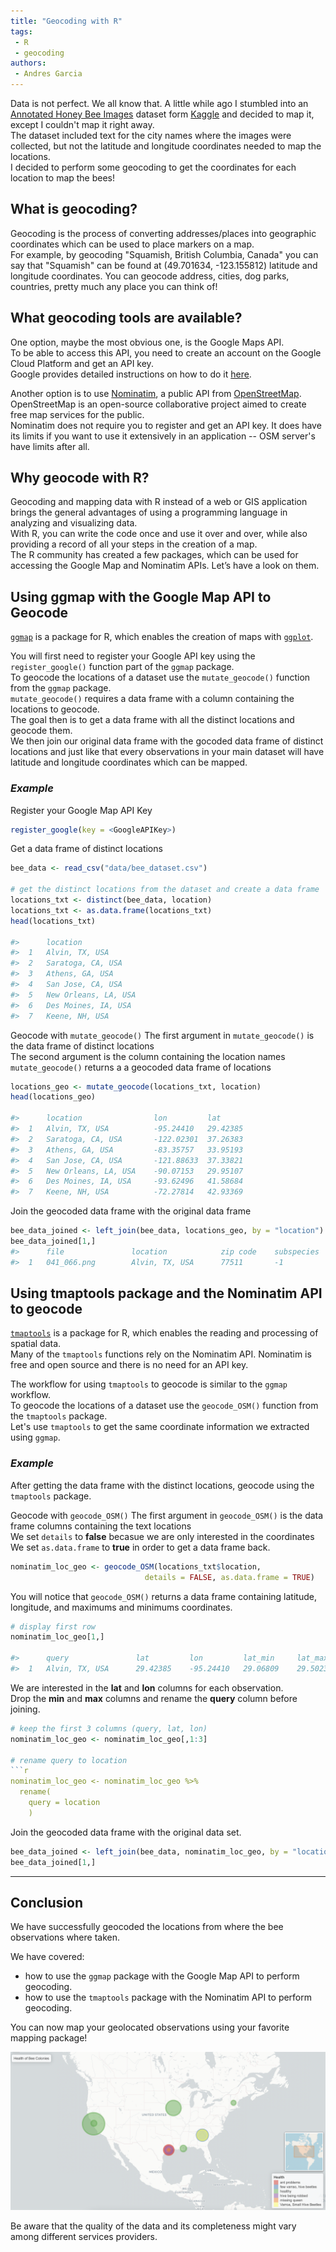 ```yaml
---
title: "Geocoding with R"
tags:
 - R
 - geocoding
authors: 
 - Andres Garcia
---
```


Data is not perfect. We all know that. A little while ago I stumbled into an [Annotated Honey Bee Images](https://www.kaggle.com/jenny18/honey-bee-annotated-images) dataset form [Kaggle](https://www.kaggle.com) and decided to map it, except I couldn't map it right away.  
The dataset included text for the city names where the images were collected, but not the latitude and longitude coordinates needed to map the locations.  
I decided to perform some geocoding to get the coordinates for each location to map the bees!

## What is geocoding?

Geocoding is the process of converting addresses/places into geographic coordinates which can be used to place markers on a map.  
For example, by geocoding "Squamish, British Columbia, Canada" you can say that "Squamish" can be found at (49.701634, -123.155812) latitude and longitude coordinates.
You can geocode address, cities, dog parks, countries, pretty much any place you can think of! 

## What geocoding tools are available?

One option, maybe the most obvious one, is the Google Maps API.  
To be able to access this API, you need to create an account on the Google Cloud Platform and get an API key.  
Google provides detailed instructions on how to do it [here](https://developers.google.com/maps/gmp-get-started). 

Another option is to use [Nominatim](http://nominatim.org/release-docs/latest/api/Overview/), a public API from [OpenStreetMap](https://www.openstreetmap.org/about).  
OpenStreetMap is an open-source collaborative project aimed to create free map services for the public.  
Nominatim does not require you to register and get an API key. It does have its limits if you want to use it extensively in an application -- OSM server's have limits after all. 

## Why geocode with R?

Geocoding and mapping data with R instead of a web or GIS application brings the general advantages of using a programming language in analyzing and visualizing data.  
With R, you can write the code once and use it over and over, while also providing a record of all your steps in the creation of a map.  
The R community has created a few packages, which can be used for accessing the Google Map and Nominatim APIs. Let’s have a look on them.

## Using ggmap with the Google Map API to Geocode 

[`ggmap`](https://cran.r-project.org/web/packages/ggmap/readme/README.html) is a package for R, which enables the creation of maps with [`ggplot`](https://ggplot2.tidyverse.org).

You will first need to register your Google API key using the `register_google()` function part of the `ggmap` package.  
To geocode the locations of a dataset use the `mutate_geocode()` function from the `ggmap` package.  
`mutate_geocode()` requires a data frame with a column containing the locations to geocode.  
The goal then is to get a data frame with all the distinct locations and geocode them.  
We then join our original data frame with the gocoded data frame of distinct locations and just like that every observations in your main dataset will have latitude and longitude coordinates which can be mapped.

### *Example*
Register your Google Map API Key
```r
register_google(key = <GoogleAPIKey>)
```

Get a data frame of distinct locations
```r
bee_data <- read_csv("data/bee_dataset.csv")

# get the distinct locations from the dataset and create a data frame
locations_txt <- distinct(bee_data, location)
locations_txt <- as.data.frame(locations_txt)
head(locations_txt)

#>      location
#>  1   Alvin, TX, USA
#>  2   Saratoga, CA, USA
#>  3   Athens, GA, USA
#>  4   San Jose, CA, USA
#>  5   New Orleans, LA, USA
#>  6   Des Moines, IA, USA
#>  7   Keene, NH, USA
```

Geocode with `mutate_geocode()`
The first argument in `mutate_geocode()` is the data frame of distinct locations    
The second argument is the column containing the location names  
`mutate_geocode()` returns a a geocoded data frame of locations
```r
locations_geo <- mutate_geocode(locations_txt, location)
head(locations_geo)

#>      location                lon         lat
#>  1   Alvin, TX, USA          -95.24410   29.42385
#>  2   Saratoga, CA, USA       -122.02301  37.26383
#>  3   Athens, GA, USA         -83.35757   33.95193
#>  4   San Jose, CA, USA       -121.88633  37.33821
#>  5   New Orleans, LA, USA    -90.07153   29.95107
#>  6   Des Moines, IA, USA     -93.62496   41.58684
#>  7   Keene, NH, USA          -72.27814   42.93369
```

Join the geocoded data frame with the original data frame
```r
bee_data_joined <- left_join(bee_data, locations_geo, by = "location")
bee_data_joined[1,]
#>      file               location            zip code    subspecies      health              caste       lon         lat
#>  1   041_066.png        Alvin, TX, USA      77511       -1              hive being robbed   worker      -95.24410   29.42385
```

## Using tmaptools package and the Nominatim API to geocode 

[`tmaptools`](https://cran.r-project.org/web/packages/tmaptools/tmaptools.pdf) is a package for R, which enables the reading and processing of spatial data.  
Many of the `tmaptools` functions rely on the Nominatim API. Nominatim is free and open source and there is no need for an API key. 

The workflow for using `tmaptools` to geocode is similar to the `ggmap` workflow.  
To geocode the locations of a dataset use the `geocode_OSM()` function from the `tmaptools` package.  
Let's use `tmaptools` to get the same coordinate information we extracted using `ggmap`.

### *Example* 
After getting the data frame with the distinct locations, geocode using the `tmaptools` package. 

Geocode with `geocode_OSM()`
The first argument in `geocode_OSM()` is the data frame columns containing the text locations   
We set `details` to **false** becasue we are only interested in the coordinates  
We set `as.data.frame` to **true** in order to get a data frame back. 
```r
nominatim_loc_geo <- geocode_OSM(locations_txt$location,
                              details = FALSE, as.data.frame = TRUE)
```

You will notice that `geocode_OSM()` returns a data frame containing latitude, longitude, and maximums and minimums coordinates. 
```r
# display first row
nominatim_loc_geo[1,]

#>      query               lat         lon         lat_min     lat_max     lon_min     lon_max
#>  1   Alvin, TX, USA      29.42385    -95.24410   29.06809    29.50237    -95.58356   -95.05651
```

We are interested in the **lat** and **lon** columns for each observation.  
Drop the **min** and **max** columns and rename the **query** column before joining.
```r
# keep the first 3 columns (query, lat, lon)
nominatim_loc_geo <- nominatim_loc_geo[,1:3]

# rename query to location
```r
nominatim_loc_geo <- nominatim_loc_geo %>% 
  rename(
    query = location
    )
```

Join the geocoded data frame with the original data set. 
```r
bee_data_joined <- left_join(bee_data, nominatim_loc_geo, by = "location")
bee_data_joined[1,]
```

---



## Conclusion

We have successfully geocoded the locations from where the bee observations where taken.

We have covered:
- how to use the `ggmap` package with the Google Map API to perform geocoding.
- how to use the `tmaptools` package with the Nominatim API to perform geocoding.

You can now map your geolocated observations using your favorite mapping package!

![example map of land flows among counties](/assets/images/bee_map.png)

Be aware that the quality of the data and its completeness might vary among different services providers.  







